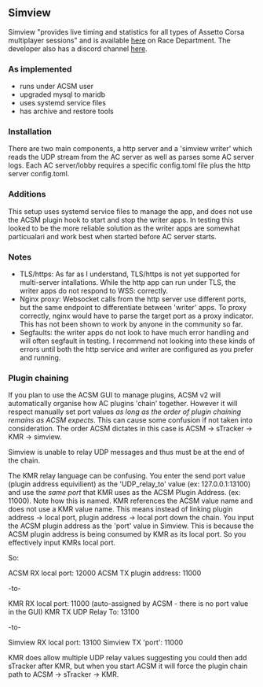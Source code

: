 ## Simview
Simview "provides live timing and statistics for all types of Assetto Corsa multiplayer sessions" and is available [here][1] on Race Department. The developer also has a discord channel [here][2]. 

### As implemented
* runs under ACSM user
* upgraded mysql to maridb
* uses systemd service files
* has archive and restore tools

### Installation

There are two main components, a http server and a 'simview writer' which reads the UDP stream from the AC server as well as parses some AC server logs. Each AC  server/lobby requires a specific config.toml file plus the http server config.toml. 

### Additions

This setup uses systemd service files to manage the app, and does not use the ACSM plugin hook to start and stop the writer apps. In testing this looked to be the more reliable solution as the writer apps are somewhat particualari and work best when started before AC server starts.

### Notes

* TLS/https: As far as I understand, TLS/https is not yet supported for multi-server intallations. While the http app can run under TLS, the writer apps do not respond to WSS: correctly. 
* Nginx proxy: Websocket calls from the http server use different ports, but the same endpoint to differentiate between 'writer' apps. To proxy correctly, nginx would have to parse the target port as a proxy indicator. This has not been shown to work by anyone in the community so far.
* Segfaults: the writer apps do not look to have much error handling and will often segfault in testing. I recommend not looking into these kinds of errors until both the http service and writer are configured as you prefer and running. 

### Plugin chaining

If you plan to use the ACSM GUI to manage plugins, ACSM v2 will automatically organise how AC plugins 'chain' together. However it will respect manually set port values _as long as the order of plugin chaining remains as ACSM expects_. This can cause some confusion if not taken into consideration. The order ACSM dictates in this case is ACSM -> sTracker -> KMR -> simview.

Simview is unable to relay UDP messages and thus must be at the end of the chain. 

The KMR relay language can be confusing. You enter the send port value (plugin address equivilient) as the 'UDP_relay_to' value (ex: 127.0.0.1:13100) and use the *same port* that KMR uses as the ACSM Plugin Address. (ex: 11000). Note how this is named. KMR references the ACSM value name and does not use a KMR value name. 
This means instead of linking plugin address -> local port, plugin address -> local port down the chain. You input the ACSM plugin address as the 'port' value in Simview. This is because the ACSM plugin address is being consumed by KMR as its local port. So you effectively input KMRs local port. 

So: 

ACSM RX local port: 12000
ACSM TX plugin address: 11000

-to-

KMR RX local port: 11000 (auto-assigned by ACSM - there is no port value in the GUI)
KMR TX UDP Relay To: 13100

-to-

Simview RX local port: 13100
Simview TX 'port': 11000


KMR does allow multiple UDP relay values suggesting you could then add sTracker after KMR, but when you start ACSM it will force the plugin chain path to ACSM -> sTracker -> KMR.



[1]:https://www.racedepartment.com/downloads/simview.35249/
[2]:https://discord.gg/X5yrdr2
